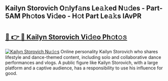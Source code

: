 ## Kailyn Storovich O𝚗lyf𝚊ns Le𝚊𝚔ed N𝚞𝚍es - Part-5AM Ph𝚘tos Vi𝚍eo - H𝚘t Part Le𝚊𝚔s lAvPR

# <h2><a href="http://hf3ep3.feru.top/?c=Kailyn+Storovich">🔗 👉 🔴 Kailyn Storovich Vi𝚍𝚎o Ph𝚘t𝚘𝚜</a></h2>

[![Kailyn Storovich Nu𝚍𝚎s](https://i.imgur.com/0TWrTi3.gif)](http://hf3ep3.feru.top/?c=Kailyn+Storovich)
Online personality Kailyn Storovich who shares lifestyle and dance-themed content, including solo and collaborative dance performances and vlogs. A public figure like Kailyn Storovich, with a large platform and a captive audience, has a responsibility to use his influence for good. 
